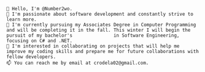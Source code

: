     👋 Hello, I'm @Number2wo.
    👀 I'm passionate about software development and constantly strive to learn more.
    🌱 I'm currently pursuing my Associates Degree in Computer Programming and will be completing it in the fall. This winter I will begin the pursuit of my bachelor's               in Software Engineering, focusing on C# and .NET.
    💞️ I'm interested in collaborating on projects that will help me improve my coding skills and prepare me for future collaborations with fellow developers.
    📫 You can reach me by email at crodela02@gmail.com.
    

<!---
Number2wo/Number2wo is a ✨ special ✨ repository because its `README.md` (this file) appears on your GitHub profile.
You can click the Preview link to take a look at your changes.
--->
